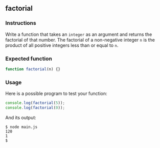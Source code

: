 ## factorial

### Instructions

Write a function that takes an `integer` as an argument and returns the factorial of that number. The factorial of a non-negative integer `n` is the product of all positive integers less than or equal to `n`.

### Expected function

```javascript
function factorial(n) {}
```

### Usage

Here is a possible program to test your function:

```javascript
console.log(factorial(5));
console.log(factorial(0));
```

And its output:

```console
$ node main.js
120
1
$
```